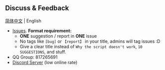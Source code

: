 ## Discuss & Feedback

[简体中文](./discuss.md) | English

- [Issues](https://github.com/extend-luogu/extend-luogu/issues).
  **Format requirement:**
  - **ONE** suggestion / report in **ONE** issue
  - No tags like `[bug]` or `【report】` in your title, admins will tag issues :D
  - Give a clear title instead of `Why the script doesn't work`, `10 SUGGESTIONS`, and stuff.
- QQ Group: 817265691
- [Discord Server](https://discord.gg/mHsx9crXjv) (low online rate)